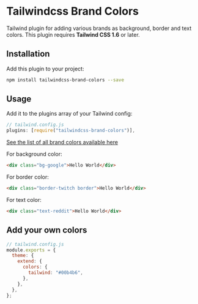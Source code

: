 # Tailwindcss Brand Colors

Tailwind plugin for adding various brands as background, border and text colors. This plugin requires **Tailwind CSS 1.6** or later.

## Installation

Add this plugin to your project:

```sh
npm install tailwindcss-brand-colors --save
```

## Usage

Add it to the plugins array of your Tailwind config:

```js
// tailwind.config.js
plugins: [require("tailwindcss-brand-colors")],
```

[See the list of all brand colors available here](https://github.com/praveenjuge/tailwindcss-brand-colors/blob/master/index.js)

For background color:

```html
<div class="bg-google">Hello World</div>
```

For border color:

```html
<div class="border-twitch border">Hello World</div>
```

For text color:

```html
<div class="text-reddit">Hello World</div>
```

## Add your own colors

```js
// tailwind.config.js
module.exports = {
  theme: {
    extend: {
      colors: {
        tailwind: "#00b4b6",
      },
    },
  },
};
```
